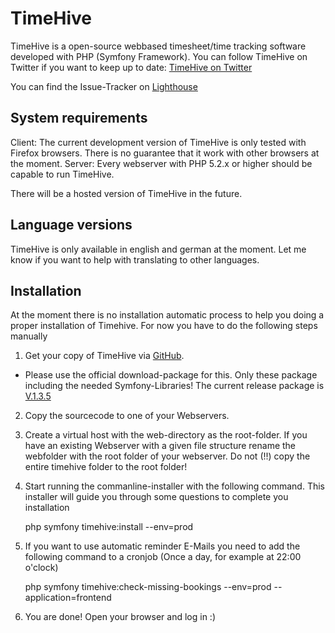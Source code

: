 TimeHive
===========
TimeHive is a open-source webbased timesheet/time tracking software developed with PHP (Symfony Framework).
You can follow TimeHive on Twitter if you want to keep up to date: [TimeHive on Twitter](http://www.twitter.com/timehive)

You can find the Issue-Tracker on [Lighthouse](http://timehive.lighthouseapp.com/projects/71615-timehive)

System requirements
-------------------
Client: The current development version of TimeHive is only tested with Firefox browsers. There is no guarantee that it work with other browsers at the moment.
Server: Every webserver with PHP 5.2.x or higher should be capable to run TimeHive.

There will be a hosted version of TimeHive in the future.

Language versions
-------------------
TimeHive is only available in english and german at the moment. Let me know if you want to help with translating to other languages.

Installation
------------
At the moment there is no installation automatic process to help you doing a proper installation of Timehive. For now you have to do the following steps manually

1. Get your copy of TimeHive via [GitHub](https://github.com/thaberkern/timehive). 
  
  * Please use the official download-package for this. Only these package including the needed Symfony-Libraries! The current release package is [V.1.3.5](https://github.com/downloads/thaberkern/timehive/timehive-1.3.5.zip)

2. Copy the sourcecode to one of your Webservers.
3. Create a virtual host with the web-directory as the root-folder. If you have an existing Webserver with a given file structure rename the webfolder with the root folder of your webserver. Do not (!!) copy the entire timehive folder to the root folder!
4. Start running the commanline-installer with the following command. This installer will guide you through some questions to complete you installation

    php symfony timehive:install --env=prod

5. If you want to use automatic reminder E-Mails you need to add the following command to a cronjob (Once a day, for example at 22:00 o'clock)

    php symfony timehive:check-missing-bookings --env=prod --application=frontend

6. You are done! Open your browser and log in :)




